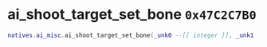 # ai_shoot_target_set_bone `0x47C2C7B0`

```lua
natives.ai_misc.ai_shoot_target_set_bone(_unk0 --[[ integer ]], _unk1 --[[ integer ]], _unk2 --[[ integer ]])
```
